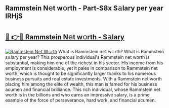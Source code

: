 ## Rammstein N𝚎t w𝚘rth - Part-S8x S𝚊lary per year lRHjS

# <h2><a href="http://gc3b7f.nevu.top/?p=Rammstein">🔗 👉🔴 Rammstein N𝚎t w𝚘rth - S𝚊lary</a></h2>

[![Rammstein N𝚎t W𝚘rth](https://i.imgur.com/Oavwk0R.jpeg)](http://gc3b7f.nevu.top/?p=Rammstein)
What is Rammstein n𝚎t w𝚘rth? What is Rammstein s𝚊lary per year?
This prosperous individual's Rammstein net worth is substantial, making him one of the richest in his sector. His income from his employment is considerable, yet it pales in comparison to Rammstein net worth, which is thought to be significantly larger thanks to his numerous business pursuits and real estate investments. With a Rammstein net worth placing him among the elite of wealth, this man is famed for his business acumen and financial brilliance. This rich individual, whose Rammstein net worth is in the billions and who earns an impressive salary, is a prime example of the force of perseverance, hard work, and financial acumen.
